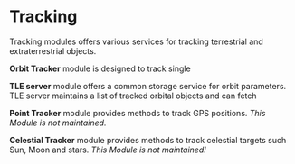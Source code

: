 # Tracking

Tracking modules offers various services for tracking terrestrial and extraterrestrial objects.

**Orbit Tracker** module is designed to track single

**TLE server** module offers a common storage service for orbit parameters.
 TLE server maintains a list of tracked orbital objects and can fetch

**Point Tracker** module provides methods to track GPS positions.
_This Module is not maintained._

**Celestial Tracker** module provides methods to track celestial targets such Sun, Moon and stars.
_This Module is not maintained!_
